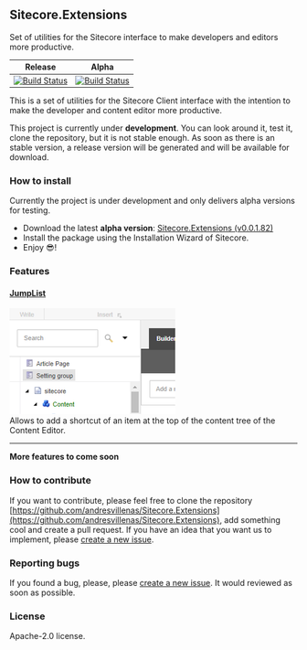 ## Sitecore.Extensions
Set of utilities for the Sitecore interface to make developers and editors more productive.

|Release|Alpha|
|---|---|
|  [![Build Status](https://dev.azure.com/ecuasoft/Sitecore.Extensions/_apis/build/status/Sitecore.Extensions-Pipeline-Release?branchName=master)](https://dev.azure.com/ecuasoft/Sitecore.Extensions/_build/latest?definitionId=9&branchName=master) | [![Build Status](https://dev.azure.com/ecuasoft/Sitecore.Extensions/_apis/build/status/Sitecore.Extensions-Pipeline-Release?branchName=develop)](https://dev.azure.com/ecuasoft/Sitecore.Extensions/_build/latest?definitionId=9&branchName=develop)  |

This is a set of utilities for the Sitecore Client interface with the intention to make the developer and content editor more productive.

This project is currently under **development**. You can look around it, test it, clone the repository, but it is not stable enough. As soon as there is an stable version, a release version will be generated and will be available for download.

### How to install
Currently the project is under development and only delivers alpha versions for testing.<br/>
- Download the latest **alpha version**: [Sitecore.Extensions (v0.0.1.82)](https://github.com/andresvillenas/Sitecore.Extensions/releases/tag/untagged-6bb983d9991b610b2892)
- Install the package using the Installation Wizard of Sitecore.
- Enjoy 😎!

### Features
#### [JumpList](https://andresvillenas.github.io/Sitecore.Extensions/features/jumplist/JumpList.html)
<img src="https://raw.githubusercontent.com/andresvillenas/Sitecore.Extensions/gh-pages/features/jumplist/Thumbnail.PNG"><br/>
Allows to add a shortcut of an item at the top of the content tree of the Content Editor.
<hr>

**More features to come soon**

### How to contribute
If you want to contribute, please feel free to clone the repository [https://github.com/andresvillenas/Sitecore.Extensions](https://github.com/andresvillenas/Sitecore.Extensions), add something cool and create a pull request. 
If you have an idea that you want us to implement, please [create a new issue](https://github.com/andresvillenas/Sitecore.Extensions/issues).
<!-- TODO: Add a code of conduct link -->

### Reporting bugs
If you found a bug, please, please [create a new issue](https://github.com/andresvillenas/Sitecore.Extensions/issues). It would reviewed as soon as possible.

### License
Apache-2.0 license.